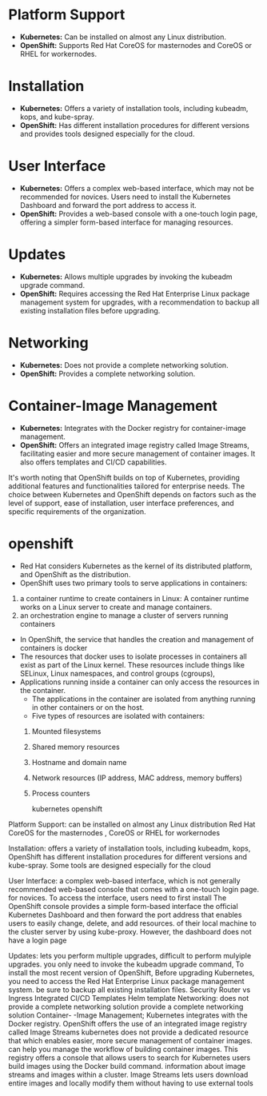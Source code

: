 # Platform Support

- **Kubernetes:** Can be installed on almost any Linux distribution.
- **OpenShift:** Supports Red Hat CoreOS for masternodes and CoreOS or RHEL for workernodes.

# Installation

- **Kubernetes:** Offers a variety of installation tools, including kubeadm, kops, and kube-spray.
- **OpenShift:** Has different installation procedures for different versions and provides tools designed especially for the cloud.

# User Interface

- **Kubernetes:** Offers a complex web-based interface, which may not be recommended for novices. Users need to install the Kubernetes Dashboard and forward the port address to access it.
- **OpenShift:** Provides a web-based console with a one-touch login page, offering a simpler form-based interface for managing resources.

# Updates

- **Kubernetes:** Allows multiple upgrades by invoking the kubeadm upgrade command.
- **OpenShift:** Requires accessing the Red Hat Enterprise Linux package management system for upgrades, with a recommendation to backup all existing installation files before upgrading.

# Networking

- **Kubernetes:** Does not provide a complete networking solution.
- **OpenShift:** Provides a complete networking solution.

# Container-Image Management

- **Kubernetes:** Integrates with the Docker registry for container-image management.
- **OpenShift:** Offers an integrated image registry called Image Streams, facilitating easier and more secure management of container images. It also offers templates and CI/CD capabilities.

It's worth noting that OpenShift builds on top of Kubernetes, providing additional features and functionalities tailored for enterprise needs. The choice between Kubernetes and OpenShift depends on factors such as the level of support, ease of installation, user interface preferences, and specific requirements of the organization.

# openshift

- Red Hat considers Kubernetes as the kernel of its distributed platform, and OpenShift as the distribution.
- OpenShift uses two primary tools to serve applications in containers:
 1. a container runtime to create containers in Linux:
        A container runtime works on a Linux server to create and manage containers.
 2. an orchestration engine to manage a cluster of servers running containers
- In OpenShift, the service that handles the creation and management of containers is docker
- The resources that docker uses to isolate processes in containers all exist as part of the Linux kernel.
These resources include things like SELinux, Linux namespaces, and control groups (cgroups),
- Applications running inside a container can only access the resources in the container.
 	- The applications in the container are isolated from anything running in other containers or on the host.
 	- Five types of resources are isolated with containers:
     1. Mounted filesystems
     2. Shared memory resources
     3. Hostname and domain name
     4. Network resources (IP address, MAC address, memory buffers)
     5. Process counters

        kubernetes                                                             openshift
        

Platform Support: can be installed on almost any Linux distribution       Red Hat CoreOS for the masternodes , CoreOS or RHEL for workernodes

Installation: offers a variety of installation tools, including kubeadm, kops,    OpenShift has different installation procedures for different versions
    and kube-spray. Some tools are designed especially for the cloud
    
User Interface: a complex web-based interface, which is not generally recommended   web-based console that comes with a one-touch login page.
    for novices. To access the interface, users need to first install       The OpenShift console provides a simple form-based interface
    the official Kubernetes Dashboard and then forward the port address  that enables users to easily change, delete, and add resources.
    of their local machine to the cluster server by using kube-proxy.
    However, the dashboard does not have a login page
    
Updates: lets you perform multiple upgrades,               difficult to perform mulyiple upgrades.
    you only need to invoke the kubeadm upgrade command,       To install the most recent version of OpenShift,
    Before upgrading Kubernetes,                 you need to access the Red Hat Enterprise Linux package management system.
    be sure to backup all existing installation files.
Security
Router vs Ingress
Integrated CI/CD
Templates     Helm                     template
Networking:   does not provide a complete networking solution               provide a complete networking solution
Container-
-Image Management; Kubernetes integrates with the Docker registry.     OpenShift offers the use of an integrated image registry called Image Streams
    kubernetes does not provide a dedicated resource that     which enables easier, more secure management of container images.
    can help you manage the workflow of building container images.  This registry offers a console that allows users to search for
    Kubernetes users build images using the Docker build command.  information about image streams and images within a cluster.
                     Image Streams lets users download entire images and locally modify them without having to use external tools
                     